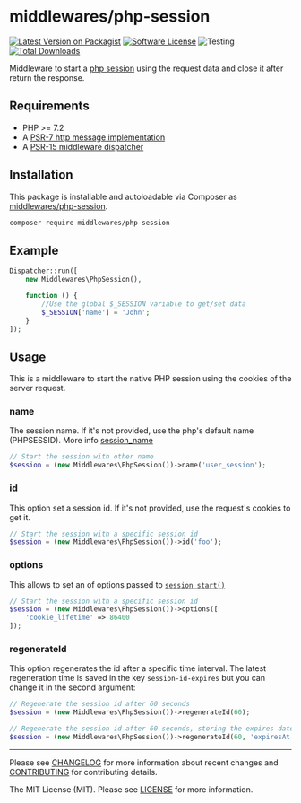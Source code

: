 # middlewares/php-session

[![Latest Version on Packagist][ico-version]][link-packagist]
[![Software License][ico-license]](LICENSE)
![Testing][ico-ga]
[![Total Downloads][ico-downloads]][link-downloads]

Middleware to start a [php session](http://php.net/manual/en/book.session.php) using the request data and close it after return the response.

## Requirements

* PHP >= 7.2
* A [PSR-7 http message implementation](https://github.com/middlewares/awesome-psr15-middlewares#psr-7-implementations)
* A [PSR-15 middleware dispatcher](https://github.com/middlewares/awesome-psr15-middlewares#dispatcher)

## Installation

This package is installable and autoloadable via Composer as [middlewares/php-session](https://packagist.org/packages/middlewares/php-session).

```sh
composer require middlewares/php-session
```

## Example

```php
Dispatcher::run([
	new Middlewares\PhpSession(),

    function () {
        //Use the global $_SESSION variable to get/set data
        $_SESSION['name'] = 'John';
    }
]);
```

## Usage

This is a middleware to start the native PHP session using the cookies of the server request.

### name

The session name. If it's not provided, use the php's default name (PHPSESSID). More info [session_name](https://www.php.net/manual/en/function.session-name.php)

```php
// Start the session with other name
$session = (new Middlewares\PhpSession())->name('user_session');
```

### id

This option set a session id. If it's not provided, use the request's cookies to get it.

```php
// Start the session with a specific session id
$session = (new Middlewares\PhpSession())->id('foo');
```

### options

This allows to set an of options passed to [`session_start()`](http://php.net/session_start)

```php
// Start the session with a specific session id
$session = (new Middlewares\PhpSession())->options([
    'cookie_lifetime' => 86400
]);
```

### regenerateId

This option regenerates the id after a specific time interval. The latest regeneration time is saved in the key `session-id-expires` but you can change it in the second argument:

```php
// Regenerate the session id after 60 seconds
$session = (new Middlewares\PhpSession())->regenerateId(60);

// Regenerate the session id after 60 seconds, storing the expires date in the key 'expiresAt'
$session = (new Middlewares\PhpSession())->regenerateId(60, 'expiresAt');
```

---

Please see [CHANGELOG](CHANGELOG.md) for more information about recent changes and [CONTRIBUTING](CONTRIBUTING.md) for contributing details.

The MIT License (MIT). Please see [LICENSE](LICENSE) for more information.

[ico-version]: https://img.shields.io/packagist/v/middlewares/php-session.svg?style=flat-square
[ico-license]: https://img.shields.io/badge/license-MIT-brightgreen.svg?style=flat-square
[ico-ga]: https://github.com/middlewares/php-session/workflows/testing/badge.svg
[ico-downloads]: https://img.shields.io/packagist/dt/middlewares/php-session.svg?style=flat-square

[link-packagist]: https://packagist.org/packages/middlewares/php-session
[link-scrutinizer]: https://scrutinizer-ci.com/g/middlewares/php-session
[link-downloads]: https://packagist.org/packages/middlewares/php-session
